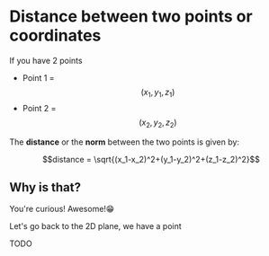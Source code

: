 # Distance between two points or coordinates

If you have 2 points

* Point 1 = $$(x_1, y_1, z_1)$$ 
* Point 2 = $$(x_2, y_2, z_2)$$ 

The **distance** or the **norm** between the two points is given by:

$$distance = \sqrt{(x_1-x_2)^2+(y_1-y_2)^2+(z_1-z_2)^2}$$

## Why is that?

You're curious! Awesome!😁

Let's go back to the 2D plane, we have a point

TODO

